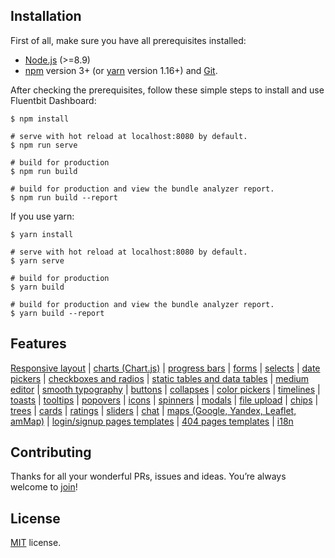 ## Installation

First of all, make sure you have all prerequisites installed:
- [Node.js](https://nodejs.org/en/) (>=8.9)
- [npm](https://www.npmjs.com/get-npm) version 3+ (or [yarn](https://yarnpkg.com/lang/en/docs/install/#mac-stable) version 1.16+)  and [Git](https://git-scm.com/).

After checking the prerequisites, follow these simple steps to install and use Fluentbit Dashboard:

```
$ npm install

# serve with hot reload at localhost:8080 by default.
$ npm run serve

# build for production
$ npm run build

# build for production and view the bundle analyzer report.
$ npm run build --report
```

If you use yarn:
```
$ yarn install

# serve with hot reload at localhost:8080 by default.
$ yarn serve

# build for production
$ yarn build

# build for production and view the bundle analyzer report.
$ yarn build --report
```

## Features
[Responsive layout](https://vuestic.epicmax.co/#/admin/dashboard) |
[charts (Chart.js)](https://vuestic.epicmax.co/#/admin/statistics/charts) |
[progress bars](https://vuestic.epicmax.co/#/admin/statistics/progress-bars) |
[forms](https://vuestic.epicmax.co/#/admin/forms/form-elements) |
[selects](https://vuestic.epicmax.co/#/admin/forms/form-elements) |
[date pickers](https://vuestic.epicmax.co/#/admin/forms/form-elements) |
[checkboxes and radios](https://vuestic.epicmax.co/#/admin/forms/form-elements) |
[static tables and data tables](https://vuestic.epicmax.co/#/admin/tables/data) |
[medium editor](https://vuestic.epicmax.co/#/admin/forms/medium-editor) |
[smooth typography](https://vuestic.epicmax.co/#/admin/ui/typography) |
[buttons](https://vuestic.epicmax.co/#/admin/ui/buttons) |
[collapses](https://vuestic.epicmax.co/#/admin/ui/collapses) |
[color pickers](https://vuestic.epicmax.co/#/admin/ui/color-pickers) |
[timelines](https://vuestic.epicmax.co/#/admin/ui/timelines) |
[toasts](https://vuestic.epicmax.co/#/admin/ui/notifications) |
[tooltips](https://vuestic.epicmax.co/#/admin/ui/popovers) |
[popovers](https://vuestic.epicmax.co/#/admin/ui/popovers) |
[icons](https://vuestic.epicmax.co/#/admin/ui/icons/) |
[spinners](https://vuestic.epicmax.co/#/admin/ui/spinners) |
[modals](https://vuestic.epicmax.co/#/admin/ui/modals) |
[file upload](https://vuestic.epicmax.co/#/admin/ui/file-upload) |
[chips](https://vuestic.epicmax.co/#/admin/ui/chips) |
[trees](https://vuestic.epicmax.co/#/admin/ui/tree-view) |
[cards](https://vuestic.epicmax.co/#/admin/ui/cards) |
[ratings](https://vuestic.epicmax.co/#/admin/ui/rating) |
[sliders](https://vuestic.epicmax.co/#/admin/ui/sliders) |
[chat](https://vuestic.epicmax.co/#/admin/ui/chatPage) |
[maps (Google, Yandex, Leaflet, amMap)](https://vuestic.epicmax.co/#/admin/maps/google-maps) |
[login/signup pages templates](https://vuestic.epicmax.co/#/auth/login) |
[404 pages templates](https://vuestic.epicmax.co/#/admin/pages/404-pages) |
[i18n](https://vuestic.epicmax.co/#/admin/dashboard)


## Contributing
Thanks for all your wonderful PRs, issues and ideas. You’re always welcome to [join](https://github.com/epicmaxco/vuestic-admin/blob/master/.github/CONTRIBUTING.md)!

## License
[MIT](https://github.com/epicmaxco/vuestic-admin/blob/master/LICENSE) license.
